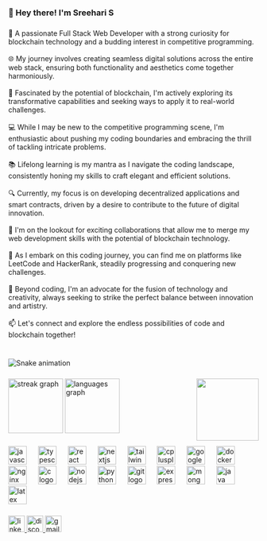 <h3 align="left">👋 Hey there! I'm Sreehari S</h3>

###

<p align="left">🚀 A passionate Full Stack Web Developer with a strong curiosity for blockchain technology and a budding interest in competitive programming.<br><br>🌐 My journey involves creating seamless digital solutions across the entire web stack, ensuring both functionality and aesthetics come together harmoniously.<br><br>🔗 Fascinated by the potential of blockchain, I'm actively exploring its transformative capabilities and seeking ways to apply it to real-world challenges.<br><br>💻 While I may be new to the competitive programming scene, I'm enthusiastic about pushing my coding boundaries and embracing the thrill of tackling intricate problems.<br><br>📚 Lifelong learning is my mantra as I navigate the coding landscape, consistently honing my skills to craft elegant and efficient solutions.<br><br>🔍 Currently, my focus is on developing decentralized applications and smart contracts, driven by a desire to contribute to the future of digital innovation.<br><br>🎯 I'm on the lookout for exciting collaborations that allow me to merge my web development skills with the potential of blockchain technology.<br><br>🏅 As I embark on this coding journey, you can find me on platforms like LeetCode and HackerRank, steadily progressing and conquering new challenges.<br><br>🌱 Beyond coding, I'm an advocate for the fusion of technology and creativity, always seeking to strike the perfect balance between innovation and artistry.<br><br>📫 Let's connect and explore the endless possibilities of code and blockchain together!</p>

###

<br clear="both">

<img src="https://raw.githubusercontent.com/Sreehari78/Sreehari78/output/snake.svg" alt="Snake animation" />

###

<img align="right" height="125" src="https://media.tenor.com/AKp3ByyVnGcAAAAC/jujutsu-kaisen-itadori-yuji.gif"  />

###

<div align="left">
  <img src="https://streak-stats.demolab.com?user=Sreehari78&locale=en&mode=weekly&theme=github_dark&hide_border=true&border_radius=5" height="110" alt="streak graph"  />
  <img src="https://github-readme-stats.vercel.app/api/top-langs?username=Sreehari78&locale=en&hide_title=true&layout=compact&card_width=320&langs_count=6&theme=github_dark&hide_border=true" height="110" alt="languages graph"  />
</div>

###

<div align="left">
  <img src="https://cdn.jsdelivr.net/gh/devicons/devicon/icons/javascript/javascript-original.svg" height="37" alt="javascript logo"  />
  <img width="15" />
  <img src="https://cdn.jsdelivr.net/gh/devicons/devicon/icons/typescript/typescript-original.svg" height="37" alt="typescript logo"  />
  <img width="15" />
  <img src="https://cdn.jsdelivr.net/gh/devicons/devicon/icons/react/react-original.svg" height="37" alt="react logo"  />
  <img width="15" />
  <img src="https://cdn.jsdelivr.net/gh/devicons/devicon/icons/nextjs/nextjs-original.svg" height="37" alt="nextjs logo"  />
  <img width="15" />
  <img src="https://cdn.jsdelivr.net/gh/devicons/devicon/icons/tailwindcss/tailwindcss-original-wordmark.svg" height="37" alt="tailwindcss logo"  />
  <img width="15" />
  <img src="https://cdn.jsdelivr.net/gh/devicons/devicon/icons/cplusplus/cplusplus-original.svg" height="37" alt="cplusplus logo"  />
  <img width="15" />
  <img src="https://cdn.jsdelivr.net/gh/devicons/devicon/icons/googlecloud/googlecloud-original.svg" height="37" alt="googlecloud logo"  />
  <img width="15" />
  <img src="https://cdn.jsdelivr.net/gh/devicons/devicon/icons/docker/docker-original.svg" height="37" alt="docker logo"  />
  <img width="15" />
  <img src="https://cdn.jsdelivr.net/gh/devicons/devicon/icons/nginx/nginx-original.svg" height="37" alt="nginx logo"  />
  <img width="15" />
  <img src="https://cdn.jsdelivr.net/gh/devicons/devicon/icons/c/c-original.svg" height="37" alt="c logo"  />
  <img width="15" />
  <img src="https://cdn.jsdelivr.net/gh/devicons/devicon/icons/nodejs/nodejs-original.svg" height="37" alt="nodejs logo"  />
  <img width="15" />
  <img src="https://cdn.jsdelivr.net/gh/devicons/devicon/icons/python/python-original.svg" height="37" alt="python logo"  />
  <img width="15" />
  <img src="https://cdn.jsdelivr.net/gh/devicons/devicon/icons/git/git-original.svg" height="37" alt="git logo"  />
  <img width="15" />
  <img src="https://cdn.jsdelivr.net/gh/devicons/devicon/icons/express/express-original.svg" height="37" alt="express logo"  />
  <img width="15" />
  <img src="https://cdn.jsdelivr.net/gh/devicons/devicon/icons/mongodb/mongodb-original.svg" height="37" alt="mongodb logo"  />
  <img width="15" />
  <img src="https://cdn.jsdelivr.net/gh/devicons/devicon/icons/java/java-original.svg" height="37" alt="java logo"  />
  <img width="15" />
  <img src="https://cdn.jsdelivr.net/gh/devicons/devicon/icons/latex/latex-original.svg" height="37" alt="latex logo"  />
</div>

###

<div align="left">
  <a href="https://www.linkedin.com/in/sreehari7/" target="_blank">
    <img src="https://img.shields.io/static/v1?message=LinkedIn&logo=linkedin&label=&color=0077B5&logoColor=white&labelColor=&style=for-the-badge" height="33" alt="linkedin logo"  />
  </a>
  <a href="https://discordapp.com/users/shnell7" target="_blank">
    <img src="https://img.shields.io/static/v1?message=Discord&logo=discord&label=&color=7289DA&logoColor=white&labelColor=&style=for-the-badge" height="33" alt="discord logo"  />
  </a>
  <a href="shraxx7@gmail.com" target="_blank">
    <img src="https://img.shields.io/static/v1?message=Gmail&logo=gmail&label=&color=D14836&logoColor=white&labelColor=&style=for-the-badge" height="33" alt="gmail logo"  />
  </a>
</div>

###
